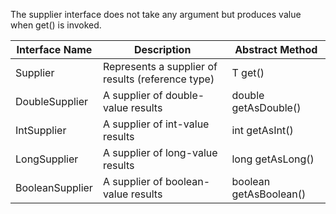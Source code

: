 The supplier interface does not take any argument but produces value when get() is invoked.

| Interface Name  |  Description | Abstract Method  |
|---|---|---|
|Supplier<T>|Represents a supplier of results (reference type)|T get()|
|DoubleSupplier|A supplier of double-value results|double getAsDouble()|
|IntSupplier|A supplier of int-value results|int getAsInt()|
|LongSupplier|A supplier of long-value results|long getAsLong()|
|BooleanSupplier|A supplier of boolean-value results|boolean getAsBoolean()|